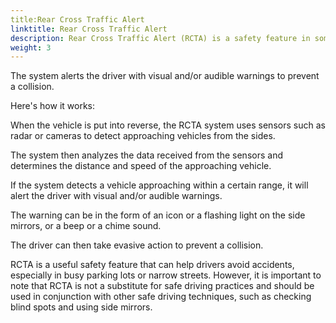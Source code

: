 ```yaml
---
title:Rear Cross Traffic Alert
linktitle: Rear Cross Traffic Alert
description: Rear Cross Traffic Alert (RCTA) is a safety feature in some modern cars that uses sensors to detect approaching vehicles from the side when backing out of a parking space or driveway.
weight: 3
---
```

<!-- markdownlint-disable MD033 -->

 The system alerts the driver with visual and/or audible warnings to prevent a collision.

Here's how it works:

When the vehicle is put into reverse, the RCTA system uses sensors such as radar or cameras to detect approaching vehicles from the sides.

The system then analyzes the data received from the sensors and determines the distance and speed of the approaching vehicle.

If the system detects a vehicle approaching within a certain range, it will alert the driver with visual and/or audible warnings.

The warning can be in the form of an icon or a flashing light on the side mirrors, or a beep or a chime sound.

The driver can then take evasive action to prevent a collision.

RCTA is a useful safety feature that can help drivers avoid accidents, especially in busy parking lots or narrow streets. However, it is important to note that RCTA is not a substitute for safe driving practices and should be used in conjunction with other safe driving techniques, such as checking blind spots and using side mirrors.

